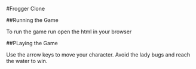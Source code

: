 #Frogger Clone

##Running the Game

To run the game run open the html in your browser

##PLaying the Game

Use the arrow keys to move your character. Avoid the lady bugs and reach the water to win.
